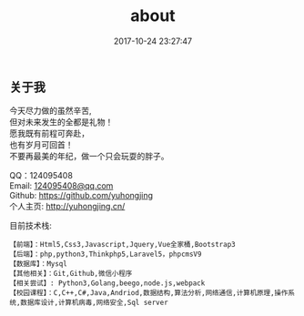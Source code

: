 ﻿---
title: about
date: 2017-10-24 23:27:47
---
## 关于我

今天尽力做的虽然辛苦,  
但对未来发生的全都是礼物！  
愿我既有前程可奔赴，  
也有岁月可回首！  
不要再最美的年纪，做一个只会玩耍的胖子。  

QQ：124095408  
Email: 124095408@qq.com  
Github: https://github.com/yuhongjing  
个人主页: http://yuhongjing.cn/  

目前技术栈:
> 
    【前端】：Html5,Css3,Javascript,Jquery,Vue全家桶,Bootstrap3
    【后端】：php,python3,Thinkphp5,Laravel5，phpcmsV9
    【数据库】：Mysql
    【其他相关】：Git,Github,微信小程序
    【相关尝试】: Python3,Golang,beego,node.js,webpack
    【校园课程】：C,C++,C#,Java,Andriod,数据结构,算法分析,网络通信,计算机原理,操作系统,数据库设计,计算机病毒,网络安全,Sql server